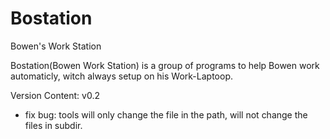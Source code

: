 # Bostation
Bowen's Work Station

Bostation(Bowen Work Station) is a group of programs to help Bowen work automaticly, witch always setup on his Work-Laptoop. 

Version Content: v0.2

- fix bug: tools will only change the file in the path, will not change the files in subdir.
